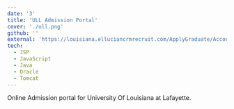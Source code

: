 ```yaml
---
date: '3'
title: 'ULL Admission Portal'
cover: './ull.png'
github: ''
external: 'https://louisiana.elluciancrmrecruit.com/ApplyGraduate/Account/Login?ReturnUrl=%2fApplyGraduate'
tech:
  - JSP
  - JavaScript
  - Java
  - Oracle
  - Tomcat
---
```


Online Admission portal for University Of Louisiana at Lafayette.
